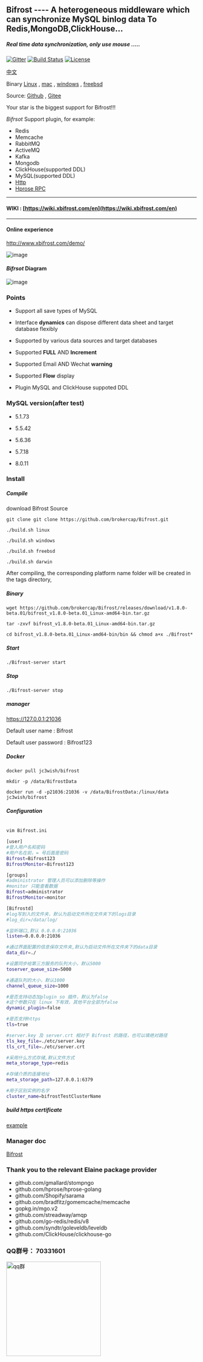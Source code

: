 
## Bifrost ---- A heterogeneous middleware which can synchronize MySQL binlog data To Redis,MongoDB,ClickHouse...

##### *Real time data synchronization, only use mouse .....*

[![Gitter](https://badges.gitter.im/brokercap-Bifrost/Bifrost.svg)](https://gitter.im/brokercap-Bifrost/Bifrost?utm_source=badge&utm_medium=badge&utm_campaign=pr-badge)
[![Build Status](https://travis-ci.org/brokercap/Bifrost.svg?branch=v1.8.x)](https://travis-ci.org/brokercap/Bifrost)
[![License](https://img.shields.io/github/license/jc3wish/Bifrost.svg)](https://opensource.org/licenses/apache2.0)

[中文](https://github.com/brokercap/Bifrost/blob/v1.8.x/README.MD)

Binary [Linux](https://github.com/brokercap/Bifrost/releases) , [mac](https://github.com/brokercap/Bifrost/releases) , [windows](https://github.com/brokercap/Bifrost/releases) , [freebsd](https://github.com/brokercap/Bifrost/releases)

Source: [Github](https://github.com/brokercap/Bifrost/)  , [Gitee](https://gitee.com/jc3wish/Bifrost)

Your star is the biggest support for Bifrost!!!

*Bifrsot* Support plugin, for example:

* Redis
* Memcache
* RabbitMQ
* ActiveMQ
* Kafka
* Mongodb
* ClickHouse(supported DDL)
* MySQL(supported DDL)
* [Http](https://github.com/brokercap/Bifrost/blob/v1.8.x/plugin/http/example/http_server/http_server.go)
* [Hprose RPC](https://github.com/brokercap/Bifrost/blob/v1.8.x/hprose_server/tcp_server.go)

---

#### **WIKI** : [https://wiki.xbifrost.com/en](https://wiki.xbifrost.com/en)

----

#### Online experience

http://www.xbifrost.com/demo/

![image](https://github.com/brokercap/Bifrost/blob/v1.8.x/bifrost.png)


#### *Bifrsot* Diagram

![image](https://github.com/brokercap/Bifrost/blob/v1.8.x/diagram.png)


### Points


* Support all save types of MySQL

* Interface **dynamics** can dispose different data sheet and target database flexibly

* Supported by various data sources and target databases

* Supported **FULL** AND **Increment**

* Supported Email AND Wechat **warning**

* Supported **Flow** display

* Plugin MySQL and ClickHouse suppoted DDL


### MySQL version(after test)

* 5.1.73

* 5.5.42

* 5.6.36

* 5.7.18

* 8.0.11


### Install

##### Compile

download Bifrost Source

```
git clone git clone https://github.com/brokercap/Bifrost.git

./build.sh linux

./build.sh windows

./build.sh freebsd

./build.sh darwin
```

After compiling, the corresponding platform name folder will be created in the tags directory,

##### Binary

```
wget https://github.com/brokercap/Bifrost/releases/download/v1.8.0-beta.01/bifrost_v1.8.0-beta.01_Linux-amd64-bin.tar.gz

tar -zxvf bifrost_v1.8.0-beta.01_Linux-amd64-bin.tar.gz

cd bifrost_v1.8.0-beta.01_Linux-amd64-bin/bin && chmod a+x ./Bifrost*

```


##### Start

`````shell
./Bifrost-server start

`````

##### Stop

`````shell
./Bifrost-server stop

`````


##### manager

https://127.0.0.1:21036

Default user name : Bifrost


Default user password : Bifrost123


##### Docker

`````shell
docker pull jc3wish/bifrost

mkdir -p /data/BifrostData

docker run -d -p21036:21036 -v /data/BifrostData:/linux/data jc3wish/bifrost

`````


##### Configuration
`````sh

vim Bifrost.ini

[user]
#登入用户名和密码
#用户名在前，= 号后面是密码
Bifrost=Bifrost123
BifrostMonitor=Bifrost123

[groups]
#administrator 管理人员可以添加删除等操作
#monitor 只能查看数据
Bifrost=administrator
BifrostMonitor=monitor

[Bifrostd]
#log写到入的文件夹，默认为启动文件所在文件夹下的logs目录
#log_dir=/data/log/

#监听端口,默认 0.0.0.0:21036
listen=0.0.0.0:21036

#通过界面配置的信息保存文件夹,默认为启动文件所在文件夹下的data目录
data_dir=./

#设置同步给第三方服务的队列大小，默认5000
toserver_queue_size=5000

#通道队列的大小，默认1000
channel_queue_size=1000

#是否支持动态加plugin so 插件，默认为false
#这个参数只在 linux 下有效，其他平台全部为false
dynamic_plugin=false

#是否支持https
tls=true

#server.key 及 server.crt 相对于 Bifrost 的路径，也可以填绝对路径
tls_key_file=./etc/server.key
tls_crt_file=./etc/server.crt

#采用什么方式存储,默认文件方式
meta_storage_type=redis

#存储介质的连接地址
meta_storage_path=127.0.0.1:6379

#用于区别实例的名字
cluster_name=bifrostTestClusterName

`````

##### build https certificate

[example](https://github.com/brokercap/Bifrost/wiki/HTTPS%E8%AF%81%E4%B9%A6)



### Manager doc

[Bifrost](http://www.xbifrost.com/)

### Thank you to the relevant Elaine package provider

- github.com/gmallard/stompngo
- github.com/hprose/hprose-golang
- github.com/Shopify/sarama
- github.com/bradfitz/gomemcache/memcache
- gopkg.in/mgo.v2
- github.com/streadway/amqp
- github.com/go-redis/redis/v8
- github.com/syndtr/goleveldb/leveldb
- github.com/ClickHouse/clickhouse-go

### QQ群号： 70331601

<img src="/images/qq.jpg" width="250" alt="qq群"/>
